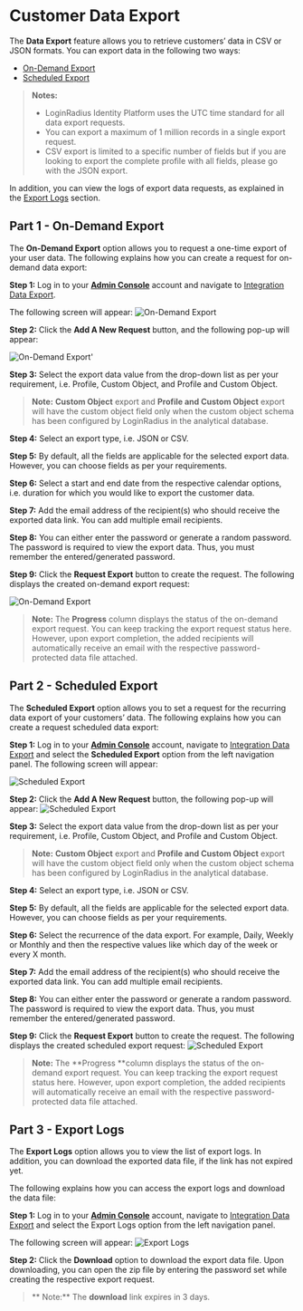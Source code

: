 # Customer Data Export

The **Data Export** feature allows you to retrieve customers’ data in CSV or JSON formats. You can export data in the following two ways:

- [On-Demand Export](#partondemandexport0)
- [Scheduled Export](#partscheduledexport1)

> **Notes:**
>
> - LoginRadius Identity Platform uses the UTC time standard for all data export requests.
> - You can export a maximum of 1 million records in a single export request.
> - CSV export is limited to a specific number of fields but if you are looking to export the complete profile with all fields, please go with the JSON export.

In addition, you can view the logs of export data requests, as explained in the [Export Logs](#partexportlogs2) section.

## Part 1 - On-Demand Export

The **On-Demand Export** option allows you to request a one-time export of your user data. The following explains how you can create a request for on-demand data export:

**Step 1:** Log in to your [**Admin Console**](https://adminconsole.loginradius.com/) account and navigate to [Integration Data Export](https://adminconsole.loginradius.com/integration/data-export/on-demand-export).

The following screen will appear:
![On-Demand Export](https:/https://apidocs.lrcontent.com/images/DE_206235e83d8a1cdc1e2.60263275.png "On-Demand Export")

**Step 2:** Click the **Add A New Request** button, and the following pop-up will appear:

![On-Demand Export](https:/https://apidocs.lrcontent.com/images/de2_278435e83d8d566b595.39992476.png "On-Demand Export")'

**Step 3:** Select the export data value from the drop-down list as per your requirement, i.e. Profile, Custom Object, and Profile and Custom Object.

> **Note:** **Custom Object** export and **Profile and Custom Object** export will have the custom object field only when the custom object schema has been configured by LoginRadius in the analytical database.

**Step 4:** Select an export type, i.e. JSON or CSV.

**Step 5:** By default, all the fields are applicable for the selected export data. However, you can choose fields as per your requirements.

**Step 6:** Select a start and end date from the respective calendar options, i.e. duration for which you would like to export the customer data.

**Step 7:** Add the email address of the recipient(s) who should receive the exported data link. You can add multiple email recipients.

**Step 8:** You can either enter the password or generate a random password. The password is required to view the export data. Thus, you must remember the entered/generated password.

**Step 9:** Click the **Request Export** button to create the request. The following displays the created on-demand export request:

![On-Demand Export](https:/https://apidocs.lrcontent.com/images/cde1_272565e84eed0d7a739.86436602.png "On-Demand Export")

> **Note:** The **Progress** column displays the status of the on-demand export request. You can keep tracking the export request status here. However, upon export completion, the added recipients will automatically receive an email with the respective password-protected data file attached.

## Part 2 - Scheduled Export

The **Scheduled Export** option allows you to set a request for the recurring data export of your customers’ data. The following explains how you can create a request scheduled data export:

**Step 1:** Log in to your  [**Admin Console**](https://adminconsole.loginradius.com/)  account, navigate to [Integration Data Export](https://adminconsole.loginradius.com/integration/data-export/on-demand-export) and select the **Scheduled Export** option from the left navigation panel.
The following screen will appear:

![Scheduled Export](https:/https://apidocs.lrcontent.com/images/de4_206675e83d9f661df31.38060690.png "Scheduled Export")

**Step 2:** Click the **Add A New Request** button, the following pop-up will appear:
![Scheduled Export](https:/https://apidocs.lrcontent.com/images/de5_20215e83dc685219e1.73462090.png "Scheduled Export")

**Step 3:** Select the export data value from the drop-down list as per your requirement, i.e. Profile, Custom Object, and Profile and Custom Object.

> **Note:** **Custom Object** export and **Profile and Custom Object** export will have the custom object field only when the custom object schema has been configured by LoginRadius in the analytical database.

**Step 4:** Select an export type, i.e. JSON or CSV.

**Step 5:** By default, all the fields are applicable for the selected export data. However, you can choose fields as per your requirements.

**Step 6:** Select the recurrence of the data export. For example, Daily, Weekly or Monthly and then the respective values like which day of the week or every X month.

**Step 7:** Add the email address of the recipient(s) who should receive the exported data link. You can add multiple email recipients.

**Step 8:** You can either enter the password or generate a random password. The password is required to view the export data. Thus, you must remember the entered/generated password.

**Step 9:** Click the **Request Export** button to create the request. The following displays the created scheduled export request:
![Scheduled Export](https:/https://apidocs.lrcontent.com/images/de6_296575e83dc7b181a73.39015772.png "Scheduled Export")

> **Note:** The **Progress **column displays the status of the on-demand export request. You can keep tracking the export request status here. However, upon export completion, the added recipients will automatically receive an email with the respective password-protected data file attached.

## Part 3 - Export Logs

The **Export Logs** option allows you to view the list of export logs. In addition, you can download the exported data file, if the link has not expired yet.

The following explains how you can access the export logs and download the data file:

**Step 1:** Log in to your  [**Admin Console**](https://adminconsole.loginradius.com/)  account, navigate to [Integration Data Export](https://adminconsole.loginradius.com/integration/data-export/on-demand-export) and select the Export Logs option from the left navigation panel.

The following screen will appear:
![Export Logs](https:/https://apidocs.lrcontent.com/images/cde2_286505e84ef0d3dcea9.02554726.png "Export Logs")

**Step 2:** Click the **Download** option to download the export data file. Upon downloading, you can open the zip file by entering the password set while creating the respective export request.

> ** Note:** The **download** link expires in 3 days.
